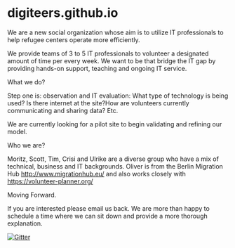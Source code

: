 # digiteers.github.io

We are a new social organization whose aim is to utilize IT professionals to help refugee centers operate more efficiently.
 
We provide teams of 3 to 5 IT professionals to volunteer a designated amount of time per every week. We want to be that bridge the IT gap by providing hands-on support, teaching and ongoing IT service.
 
What we do?
 
Step one is: observation and IT evaluation:
What type of technology is being used? Is there internet at the site?How are volunteers currently communicating and sharing data? Etc.

We are currently looking for a pilot site to begin validating and refining our model.
 
Who we are?

Moritz, Scott, Tim, Crisi and Ulrike are a diverse group who have a mix of technical, business and IT backgrounds. 
Oliver is from the Berlin Migration Hub http://www.migrationhub.eu/ and also works closely with https://volunteer-planner.org/
 
Moving Forward.
 
If you are interested please email us back. We are more than happy to schedule a time where we can sit down and provide a more thorough explanation.

[![Gitter](https://badges.gitter.im/digiteers/digiteers.github.io.svg)](https://gitter.im/digiteers/digiteers.github.io?utm_source=badge&utm_medium=badge&utm_campaign=pr-badge&utm_content=badge)
